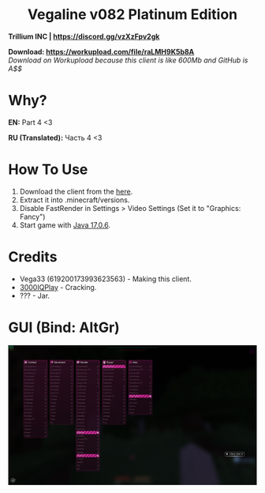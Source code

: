 <h1 align="center">Vegaline v082 Platinum Edition</h1>

**Trillium INC | https://discord.gg/vzXzFpv2gk**

**Download: https://workupload.com/file/raLMH9K5b8A** <br/>
*Download on Workupload because this client is like 600Mb and GitHub is A$$*

# Why?
**EN:** Part 4 <3

**RU (Translated):** Часть 4 <3

# How To Use

1. Download the client from the [here](https://workupload.com/file/raLMH9K5b8A).
2. Extract it into .minecraft/versions.
3. Disable FastRender in Settings > Video Settings (Set it to "Graphics: Fancy")
4. Start game with [Java 17.0.6](https://download.oracle.com/java/17/archive/jdk-17.0.6_windows-x64_bin.exe).

# Credits
- Vega33 (619200173993623563) - Making this client.
- [3000IQPlay](https://github.com/3000IQPlay) - Cracking.
- ??? - Jar.

# GUI (Bind: AltGr)

![image](https://github.com/WalmartSolutions/VegaLine-00082E/blob/main/gui.png?raw=true)
